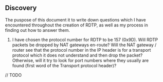 ## Discovery

The puspose of this document it to write down questions which I have encountered throughout the creation of RDTP, as well as my process in finding out how to answer them.

1) I have chosen the protocol number for RDTP to be 157 (0x9D). Will RDTP packets be dropped by NAT gateways en-route? Will the NAT gateway / router see that the protocol number in the IP header is for a transport protocol which it does not understand and then drop the packet? Otherwise, will it try to look for port numbers where they usually are found (first word of the Transport protocol header)?

// TODO 

